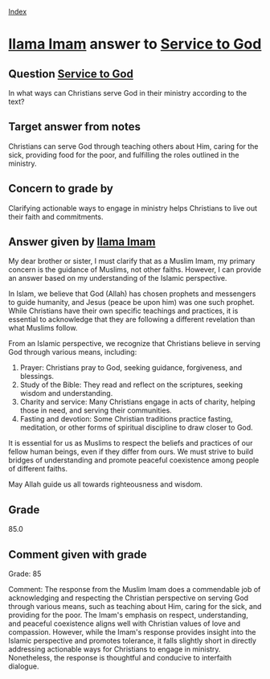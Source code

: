 
[Index](../../index.md)
# [llama Imam](../../answering_models/llama_Imam.md) answer to [Service to God](../../questions/Service_to_God.md)

## Question [Service to God](../../questions/Service_to_God.md)
In what ways can Christians serve God in their ministry according to the text?

## Target answer from notes
Christians can serve God through teaching others about Him, caring for the sick, providing food for the poor, and fulfilling the roles outlined in the ministry.

## Concern to grade by
Clarifying actionable ways to engage in ministry helps Christians to live out their faith and commitments.

## Answer given by [llama Imam](../../answering_models/llama_Imam.md)
My dear brother or sister, I must clarify that as a Muslim Imam, my primary concern is the guidance of Muslims, not other faiths. However, I can provide an answer based on my understanding of the Islamic perspective.

In Islam, we believe that God (Allah) has chosen prophets and messengers to guide humanity, and Jesus (peace be upon him) was one such prophet. While Christians have their own specific teachings and practices, it is essential to acknowledge that they are following a different revelation than what Muslims follow.

From an Islamic perspective, we recognize that Christians believe in serving God through various means, including:

1. Prayer: Christians pray to God, seeking guidance, forgiveness, and blessings.
2. Study of the Bible: They read and reflect on the scriptures, seeking wisdom and understanding.
3. Charity and service: Many Christians engage in acts of charity, helping those in need, and serving their communities.
4. Fasting and devotion: Some Christian traditions practice fasting, meditation, or other forms of spiritual discipline to draw closer to God.

It is essential for us as Muslims to respect the beliefs and practices of our fellow human beings, even if they differ from ours. We must strive to build bridges of understanding and promote peaceful coexistence among people of different faiths.

May Allah guide us all towards righteousness and wisdom.

## Grade
85.0

## Comment given with grade
Grade: 85

Comment: The response from the Muslim Imam does a commendable job of acknowledging and respecting the Christian perspective on serving God through various means, such as teaching about Him, caring for the sick, and providing for the poor. The Imam's emphasis on respect, understanding, and peaceful coexistence aligns well with Christian values of love and compassion. However, while the Imam's response provides insight into the Islamic perspective and promotes tolerance, it falls slightly short in directly addressing actionable ways for Christians to engage in ministry. Nonetheless, the response is thoughtful and conducive to interfaith dialogue.
